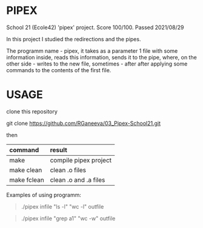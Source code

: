 # PIPEX

School 21 (Ecole42) 'pipex' project. 
Score 100/100. Passed 2021/08/29

In this project I studied the redirections and the pipes. 

The programm name - pipex, it takes as a parameter 1 file with some information inside, 
reads this information, sends it to the pipe, where, on the other side - 
writes to the new file, sometimes - after after applying some commands to the contents 
of the first file.

# USAGE

clone this repository

git clone https://github.com/RGaneeva/03_Pipex-School21.git

then

| command | result |
|:----|:----|
| make | compile pipex project |
| make clean | clean .o files |
| make fclean | clean .o and .a files |

Examples of using programm:

> ./pipex infile "ls -l" "wc -l" outfile

> ./pipex infile "grep a1" "wc -w" outfile
